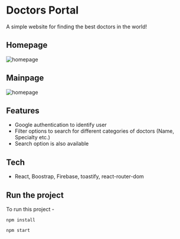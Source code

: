 # Doctors Portal

A simple website for finding the best doctors in the world!

## Homepage

![homepage]('./src/images/home1.png')

## Mainpage

![homepage]('./src/images/main1.png')

## Features

- Google authentication to identify user
- Filter options to search for different categories of doctors (Name, Specialty etc.)
- Search option is also available

## Tech

- React, Boostrap, Firebase, toastify, react-router-dom

## Run the project

To run this project -

`npm install`

`npm start`